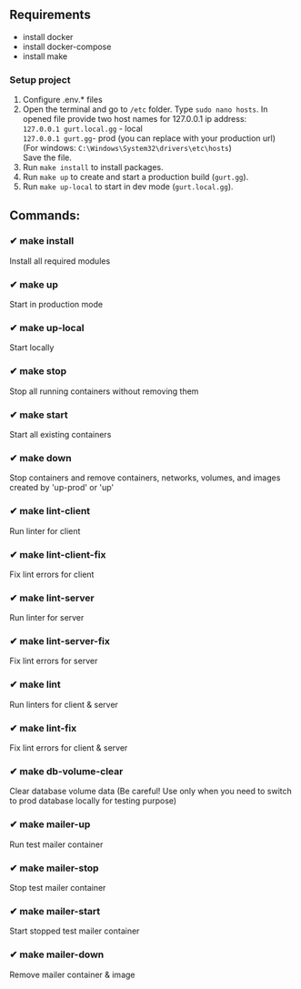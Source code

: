 ## Requirements

- install docker
- install docker-compose
- install make

### Setup project

1. Configure .env.\* files
2. Open the terminal and go to `/etc` folder. Type `sudo nano hosts`. In opened file provide two host names for 127.0.0.1 ip address:<br/>
   `127.0.0.1 gurt.local.gg` - local<br/>
   `127.0.0.1 gurt.gg`- prod (you can replace with your production url)<br/>
   (For windows: `C:\Windows\System32\drivers\etc\hosts`)<br />
   Save the file.
3. Run `make install` to install packages.
4. Run `make up` to create and start a production build (`gurt.gg`).
5. Run `make up-local` to start in dev mode (`gurt.local.gg`).

## Commands:

### ✔ make install

Install all required modules

### ✔ make up

Start in production mode

### ✔ make up-local

Start locally

### ✔ make stop

Stop all running containers without removing them

### ✔ make start

Start all existing containers

### ✔ make down

Stop containers and remove containers, networks, volumes, and images created by 'up-prod' or 'up'

### ✔ make lint-client

Run linter for client

### ✔ make lint-client-fix

Fix lint errors for client

### ✔ make lint-server

Run linter for server

### ✔ make lint-server-fix

Fix lint errors for server

### ✔ make lint

Run linters for client & server

### ✔ make lint-fix

Fix lint errors for client & server

### ✔ make db-volume-clear

Clear database volume data
(Be careful! Use only when you need to switch to prod database locally for testing purpose)

### ✔ make mailer-up

Run test mailer container

### ✔ make mailer-stop

Stop test mailer container

### ✔ make mailer-start

Start stopped test mailer container

### ✔ make mailer-down

Remove mailer container & image

